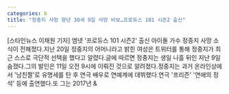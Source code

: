 ```yaml
---
categories: b
title: "정중지 사망 향년 30세 9일 사망 비보…프로듀스 101 시즌2 출신"
---
```

[스타인뉴스 이채원 기자] 엠넷 &#39;프로듀스 101 시즌2&#39; 출신 아이돌 가수 정중지 사망 소식이 전해졌다.지난 20일 정중지의 어머니라고 밝힌 여성은 트위터를 통해 정중지가 최근 스스로 극단적 선택을 했다고 알렸다.글에 따르면 정중지는 생일 나흘 뒤인 지난 9일 숨졌다.그의 발인은 11일 오전 9시에 이뤄진 것으로 알려졌다.정중지는 과거 온라인상에서 &#39;남친짤&#39;로 유명세를 탄 후 연극 배우로 연예계에 데뷔했다.연극 &#39;프리즌&#39; &#39;연애의 정석&#39; 등에 출연했다.또 그는 2017년 &